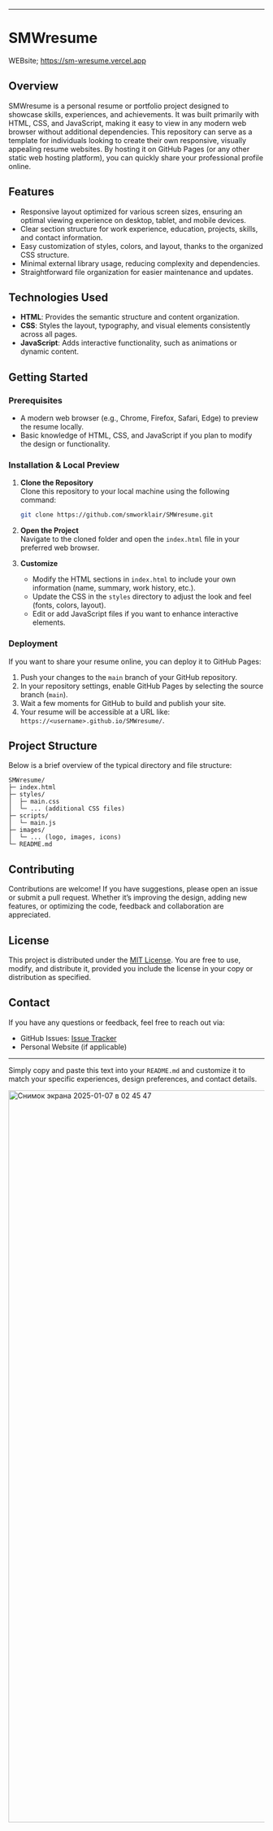--------------------------------------------------------------------------------
# SMWresume

WEBsite;
https://sm-wresume.vercel.app


## Overview
SMWresume is a personal resume or portfolio project designed to showcase skills, experiences, and achievements. It was built primarily with HTML, CSS, and JavaScript, making it easy to view in any modern web browser without additional dependencies. This repository can serve as a template for individuals looking to create their own responsive, visually appealing resume websites. By hosting it on GitHub Pages (or any other static web hosting platform), you can quickly share your professional profile online.

## Features
- Responsive layout optimized for various screen sizes, ensuring an optimal viewing experience on desktop, tablet, and mobile devices.
- Clear section structure for work experience, education, projects, skills, and contact information.
- Easy customization of styles, colors, and layout, thanks to the organized CSS structure.
- Minimal external library usage, reducing complexity and dependencies.
- Straightforward file organization for easier maintenance and updates.

## Technologies Used
- **HTML**: Provides the semantic structure and content organization.
- **CSS**: Styles the layout, typography, and visual elements consistently across all pages.
- **JavaScript**: Adds interactive functionality, such as animations or dynamic content.

## Getting Started

### Prerequisites
- A modern web browser (e.g., Chrome, Firefox, Safari, Edge) to preview the resume locally.
- Basic knowledge of HTML, CSS, and JavaScript if you plan to modify the design or functionality.

### Installation & Local Preview
1. **Clone the Repository**  
   Clone this repository to your local machine using the following command:
   ```bash
   git clone https://github.com/smworklair/SMWresume.git
   ```
2. **Open the Project**  
   Navigate to the cloned folder and open the `index.html` file in your preferred web browser.

3. **Customize**  
   - Modify the HTML sections in `index.html` to include your own information (name, summary, work history, etc.).  
   - Update the CSS in the `styles` directory to adjust the look and feel (fonts, colors, layout).  
   - Edit or add JavaScript files if you want to enhance interactive elements.

### Deployment
If you want to share your resume online, you can deploy it to GitHub Pages:
1. Push your changes to the `main` branch of your GitHub repository.
2. In your repository settings, enable GitHub Pages by selecting the source branch (`main`).
3. Wait a few moments for GitHub to build and publish your site.  
4. Your resume will be accessible at a URL like: `https://<username>.github.io/SMWresume/`.

## Project Structure
Below is a brief overview of the typical directory and file structure:

```
SMWresume/
├─ index.html
├─ styles/
│  ├─ main.css
│  └─ ... (additional CSS files)
├─ scripts/
│  └─ main.js
├─ images/
│  └─ ... (logo, images, icons)
└─ README.md
```

## Contributing
Contributions are welcome! If you have suggestions, please open an issue or submit a pull request. Whether it’s improving the design, adding new features, or optimizing the code, feedback and collaboration are appreciated.

## License
This project is distributed under the [MIT License](LICENSE). You are free to use, modify, and distribute it, provided you include the license in your copy or distribution as specified.

## Contact
If you have any questions or feedback, feel free to reach out via:
- GitHub Issues: [Issue Tracker](https://github.com/smworklair/SMWresume/issues)
- Personal Website (if applicable)

--------------------------------------------------------------------------------

Simply copy and paste this text into your `README.md` and customize it to match your specific experiences, design preferences, and contact details.

<img width="1440" alt="Снимок экрана 2025-01-07 в 02 45 47" src="https://github.com/user-attachments/assets/cb77ba78-88af-4637-a27b-5293ed9c6b2c" />










